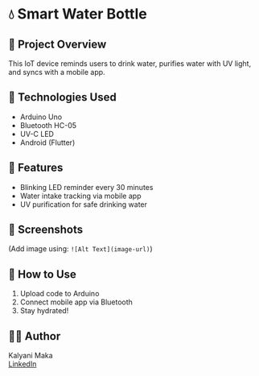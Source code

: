 # 💧 Smart Water Bottle

## 📌 Project Overview
This IoT device reminds users to drink water, purifies water with UV light, and syncs with a mobile app.

## 🔧 Technologies Used
- Arduino Uno
- Bluetooth HC-05
- UV-C LED
- Android (Flutter)

## 🚀 Features
- Blinking LED reminder every 30 minutes
- Water intake tracking via mobile app
- UV purification for safe drinking water

## 📸 Screenshots
(Add image using: `![Alt Text](image-url)`)

## 📂 How to Use
1. Upload code to Arduino
2. Connect mobile app via Bluetooth
3. Stay hydrated!

## 👩‍💻 Author
Kalyani Maka  
[LinkedIn](https://linkedin.com/in/your-profile)
